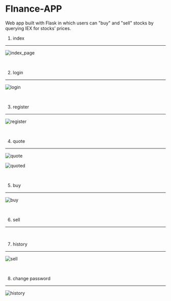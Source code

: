 # FInance-APP
Web app built with Flask in which users can "buy" and "sell" stocks by querying IEX for stocks’ prices.

1. index
-----------------------------------

![index_page](https://user-images.githubusercontent.com/62752433/134942236-5ff28279-66bc-4e2a-aaa0-e72c3d2e4fc1.png)


&nbsp;

2. login
----------------------------

![login](https://user-images.githubusercontent.com/62752433/134965207-a0c1ceed-7f14-465a-941e-0f7bf660c431.png)

&nbsp;

3. register
-----------------------------

![register](https://user-images.githubusercontent.com/62752433/134965432-6b559ebb-d4aa-4613-80e8-01b94f92309c.png)


&nbsp;

4. quote
------------------------------


![quote](https://user-images.githubusercontent.com/62752433/134965466-1ad0e108-457f-417d-9ac1-d64d682d1bad.png)

![quoted](https://user-images.githubusercontent.com/62752433/134965618-b49785e1-b7c8-447f-8b2f-3b4994aec935.png)

&nbsp;

5. buy
--------------------------------

![buy](https://user-images.githubusercontent.com/62752433/134965498-cb538657-af43-4b18-9aec-e266844fb1fb.png)


&nbsp;

6. sell
--------------------------------




&nbsp;

7. history
------------------------------

![sell](https://user-images.githubusercontent.com/62752433/134965546-db3d6ea4-7bce-4896-bb08-96fd886c1d7d.png)

&nbsp;

8. change password
-----------------------------


![history](https://user-images.githubusercontent.com/62752433/134965587-a4a04e6b-240d-4b19-ba68-53b258ab4e9c.png)
